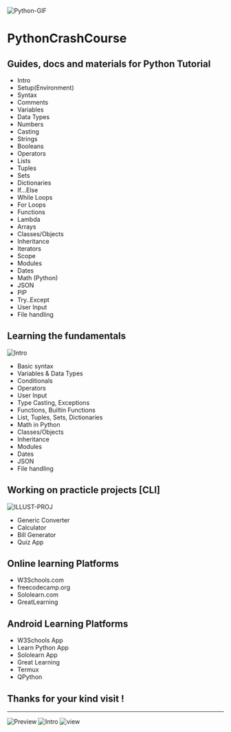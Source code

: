
![Python-GIF](https://surfingthecode.com/img/python.gif)
# PythonCrashCourse
Guides, docs and materials for Python Tutorial
---
* Intro
* Setup(Environment)
* Syntax
* Comments
* Variables
* Data Types
* Numbers
* Casting
* Strings
* Booleans
* Operators
* Lists
* Tuples
* Sets
* Dictionaries
* If...Else
* While Loops
* For Loops
* Functions
* Lambda
* Arrays
* Classes/Objects
* Inheritance
* Iterators
* Scope
* Modules
* Dates
* Math (Python)
* JSON
* PIP
* Try..Except
* User Input
* File handling
## Learning the fundamentals
![Intro](https://cdn.dribbble.com/users/1418633/screenshots/5106121/hi-dribbble-studiotale.gif)
* Basic syntax
* Variables & Data Types
* Conditionals
* Operators
* User Input
* Type Casting, Exceptions
* Functions, Builtin Functions
* List, Tuples, Sets, Dictionaries   
* Math in Python
* Classes/Objects
* Inheritance
* Modules
* Dates
* JSON
* File handling
## Working on practicle projects [CLI]
![ILLUST-PROJ](https://cdn.dribbble.com/users/1292677/screenshots/6139167/avento.gif)    
* Generic Converter
* Calculator
* Bill Generator
* Quiz App
## Online learning Platforms
* W3Schools.com
* freecodecamp.org
* Sololearn.com
* GreatLearning
## Android Learning Platforms
* W3Schools App
* Learn Python App
* Sololearn App
* Great Learning
* Termux
* QPython
## Thanks for your kind visit !
---
![Preview](https://avatars.githubusercontent.com/u/111997815?s=96&v=4)
![Intro](https://readme-typing-svg.herokuapp.com?vCenter=true&lines=Developer:+Dev.Gautam+Kumar)
![view](https://komarev.com/ghpvc/?username=devsdenepal&color=green) 
